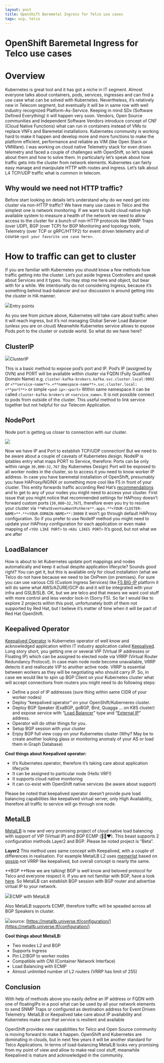 ```yaml
---
layout: post
title: OpenShift Baremetal Ingress for Telco use cases
tags: ocp, telco
---
```

OpenShift Baremetal Ingress for Telco use cases
===============================================

Overview
========

Kubernetes is great tool and it has got a niche in IT segment. Almost everyone talks about containers, pods, services, ingresses and can find a use case what can be solved with Kubernetes. Nevertheless, it’s relatively new in Telecom segment, but eventually it will be in same row with well industry recognized Platform-As-Service. Keeping in mind SDx (Software Defined Everything) it will happen very soon. Vendors, Open Source communities and Independent Software Vendors introduce concept of CNF (Cloud Native Functions) what can run in containers instead of VMs to replace VNFs and Baremetal installations. Kubernetes community is working hard to make it happen and develop more and more functions to make the platform efficient, performance and reliable as VIM (like Open Stack or VMWare).
I was working on cloud native Telemetry stack for even driven telemetry and faced a couple of challenges with OpenShift, so let’s speak about them and how to solve them. In particularly let’s speak about how traffic gets into the cluster from network elements. Kubernetes can fairly easy manage and manipulate HTTP with routes and ingress. Let’s talk about L4 TCP/UDP traffic what is common in telecom.

Why would we need not HTTP traffic?
-----------------------------------

Before start looking on details let’s understand why do we need get into cluster via non-HTTP traffic? We have many use cases in Telco and the simplest one is network monitoring. If we want to build cloud native high available system to measure a health of the network we need to allow access to the cluster for a bunch of non-HTTP protocols like SNMP Traps (over UDP), BGP (over TCP) for BGP Monitoring and topology tools, Telemetry (over TCP or gRPC/HTTP2) for event driven telemetry and of course `<put your favorite use case here>`.

How to traffic can get to cluster
=================================

If you are familiar with Kubernetes you should know a few methods how traffic getting into the cluster. Let’s put aside Ingress Controllers and speak about Services and it types. You may stop me here and object, but bear with for a while. We intentionally do not considering Ingress, because it’s something behind load-balancer and our discussion is around getting into the cluster in HA manner.

![](https://miro.medium.com/max/1400/1*VAbORTUTFihQcAEAGoGleQ.png)Entry points

As you see from picture above, Kubernetes will take care about traffic when it will reach ingress, but it’s not managing Global Server Load Balancer (unless you are on cloud) Meanwhile Kubernetes service allows to expose Pods port to the cluster or outside world. So what do we have here?

ClusterIP
---------

![](https://miro.medium.com/max/992/1*_Bgj-AVaOl2mWGxWz82fZQ.png)ClusterIP

This is a basic method to expose pod’s port and IP. Pod’s IP (assigned by OVN) and PORT will be available within cluster via FQDN (Fully Qualified Domain Name) e.g. `cluster-kafka-brokers.kafka.svc.cluster.local:9092` _or_ `<**service-name**>.<**namespace-name**>.svc.cluster.local:<**port**>` or simple `<pod-ip>:<port>` Within same namespace it can be called `cluster-kafka-brokers` _or_ `<service_name>`_._ It is not possible connect to pods from outside of the cluster. This useful method to link service together but not helpful for our Telecom Application.

NodePort
--------

Node port is getting us closer to connection with our cluster.

![](https://miro.medium.com/max/1400/1*pjJXU4vmnskFep2Jdcwxzw.png)

Now we have IP and Port to establish TCP/UDP connection! But we need to be aware about a couple of caveats of Kubernetes design.
NodeIP is iptables entry what maps PORT to Service, therefore:
Ports can be only within range `30,000~32,767` (by Kubernetes Design)
Port will be exposed to all worker nodes in the cluster, so to access it you need to know worker IP address. In case you have baremetal installation of OpenShift, presumably you have HAProxy/NGINX or something more cool like F5 in front of your cluster. This entity forwards traffic according Red Hat’s [recommendations](https://www.openshift.com/blog/haproxy-highly-available-keepalived) and to get to any of your nodes you might need to access your cluster. First issue that you might notice that recommended settings for HAProxy doesn’t forward custom ports (`30,000~32,767`), therefore even you try to resolve your cluster via `**WhatEvenYouWantPutHere**.apps.**<YOUR-CLUSTER-NAME>**.**<YOUR-DOMAIN-NAME>**:30000`  it won’t go through default HAProxy configuration. So if you prefer to use NodeIP method you might need to update your HAProxy configuration for each application or even make mapping of `<YOU LIKE PORT>` to `<K8s LIKES PORT>` It’s good, but not what we are after

LoadBalancer
------------

How is about to let Kubernetes update port mappings and nodes automatically and keep it actual despite application lifecycle? Sounds good right? You can get it, but this is available only for cloud installation (what we Telco do not have because we need to be OnPrem (on premises). For sure you can use various CIS (Custom Ingress Services) like [F5 BIG-IP](https://clouddocs.f5.com/containers/v2/kubernetes/) platform it will do same what AWS/AZURE/GCP do and it will be integrated with your infra and GSLB/SLB. OK, but we are telco and that means we want cool stuff with more control and less vendor lock-in (Sorry F5). So far I would like to explore 2 projects within this post, unfortunately both of them not supported by Red Hat, but I believe it’s matter of time when it will be part of Red Hat OpenShift.

Keepalived Operator
-------------------

[Keepalived Operator](https://github.com/redhat-cop/keepalived-operator) is Kubernetes operator of well know and acknowledged application within IT industry application called [Keepalived](https://www.keepalived.org). Long story short, you getting one or several VIP (Virtual IP addresses or Floating IP) which can be assigned to elected node via VRRP (Virtual Router Redundancy Protocol). In case main node node become unavailable, VRRP detects it and reallocate VIP to another active node. VRRP is essential between workers as they will be negotiating who should carry IP. So, in case we would like to spin up BGP Client on your Kubernetes cluster what will accept connections from routers you might need to do following steps:

*   Define a pool of IP addresses (sure thing within same CIDR of your worker nodes)
*   Deploy “keepalived operator” on your OpenShift/Kuberneres cluster.
*   Deploy BGP Speaker (ExaBGP, goBGP, Bird, Quagga … on K8S cluster) and expose service with “[Load Balancer](https://kubernetes.io/docs/concepts/services-networking/service/#loadbalancer)” type and “[External IP](https://kubernetes.io/docs/concepts/services-networking/service/#external-ips)” address.
*   Operator will do other things for you.
*   Setup BGP session with your cluster
*   Enjoy BGP full view copy on your Kubernetes cluster (Why? May be to create another looking glass or monitoring anomaly of your AS or load them in Graph Database)

**Cool things about Keepalived operator:**

*   It’s Kubernetes operator, therefore it’s taking care about application lifecycle
*   It can be assigned to particular node (Hello VRF!)
*   It supports cloud native monitoring
*   It can co-exist with OpenShift native services (be aware about support)

Please be noted that keepalived operator doesn’t provide pure load balancing capabilities like keepalived virtual server, only High Availability, therefore all traffic to service will go through one node.

MetalLB
-------

[MetalLB](https://metallb.universe.tf/) is new and very promising project of cloud native load balancing with support of VIP (Virtual IP) and BGP ECMP (💜💘♥). This beast supports 2 configuration methods Layer2 and BGP. Please be noted project is “Beta”.

**Layer2**
This method uses same concept with Keepalived, with a couple of differences in realisation. For example MetalLB L2 uses [memerlist](https://github.com/hashicorp/memberlist) based on [gossip](https://en.wikipedia.org/wiki/Gossip_protocol) not VRRP like keepalived, but overall concept is nearly the same.

**BGP
**Now we are talking! BGP is well know and beloved protocol for Telco and everyone respect it. If you are not familiar with BGP, have a look [here](https://www.kentik.com/blog/bgp-routing-tutorial-series-part-1/). So MetalLB can establish BGP session with BGP router and advertise virtual IP to your network.

![](https://miro.medium.com/max/1004/1*eOHDodfkr8Y9JAFq9TAYwQ.png)ECMP with MetalLB

Also MetalLB supports ECMP, therefore traffic will be speaded across all BGP Speakers in cluster.

![](https://miro.medium.com/max/1400/1*eF0xi5-SXAiLjqFkzGoOng.png)source: [https://metallb.universe.tf/configuration/](https://metallb.universe.tf/configuration/)

**Cool things about MetalLB:**

*   Two modes L2 and BGP
*   Supports Ingress
*   Pin L2/BGP to worker nodes
*   Compatible with CNI (Container Network Interface)
*   Load Balancing with ECMP
*   Almost unlimited number of L2 routers (VRRP has limit of 255)

Conclusion
----------

With help of methods above you easily define an IP address or FQDN with one of floatingIPs in a pool what can be used by all your network elements to send SNMP Traps or configured as destination address for Event Driven Telemetry. MetalLB or Keepalived take care about IP availability and Kubernetes make sure that service is resilient and available

OpenShift provides new capabilities for Telco and Open Source community is moving forward to make it happen. OpenShift and Kubernetes are dominating in clouds, but in next few years it will be another standard for Telco Applications.
In terms of load-balancing MetalLB looks very promising from my point of view and allow to make real cool stuff, meanwhile Keepalived is mature and acknowledged in the community.
